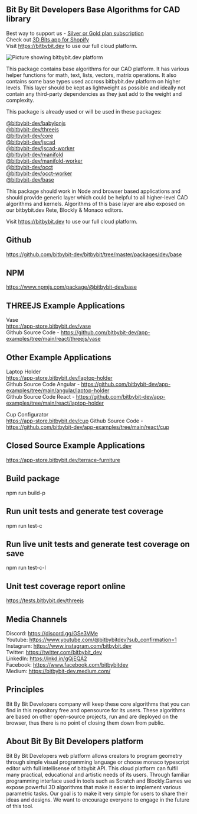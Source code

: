## Bit By Bit Developers Base Algorithms for CAD library

Best way to support us - [Silver or Gold plan subscription](https://bitbybit.dev/auth/pick-plan)    
Check out [3D Bits app for Shopify](https://apps.shopify.com/3d-bits-1)   
Visit https://bitbybit.dev to use our full cloud platform.

<img src="https://app.bitbybit.dev/assets/git-cover.png" alt="Picture showing bitbybit.dev platform">

This package contains base algorithms for our CAD platform. It has various helper functions for math, text, lists, vectors, matrix operations. It also contains some base types used accross bitbybit.dev platform on higher levels. This layer should be kept as lightweight as possible and ideally not contain any third-party dependencies as they just add to the weight and complexity.


This package is already used or will be used in these packages:

[@bitbybit-dev/babylonjs](https://www.npmjs.com/package/@bitbybit-dev/babylonjs)   
[@bitbybit-dev/threejs](https://www.npmjs.com/package/@bitbybit-dev/threejs)   
[@bitbybit-dev/core](https://www.npmjs.com/package/@bitbybit-dev/core)   
[@bitbybit-dev/jscad](https://www.npmjs.com/package/@bitbybit-dev/jscad)   
[@bitbybit-dev/jscad-worker](https://www.npmjs.com/package/@bitbybit-dev/jscad-worker)   
[@bitbybit-dev/manifold](https://www.npmjs.com/package/@bitbybit-dev/manifold)   
[@bitbybit-dev/manifold-worker](https://www.npmjs.com/package/@bitbybit-dev/manifold-worker)   
[@bitbybit-dev/occt](https://www.npmjs.com/package/@bitbybit-dev/occt)   
[@bitbybit-dev/occt-worker](https://www.npmjs.com/package/@bitbybit-dev/occt-worker)   
[@bitbybit-dev/base](https://www.npmjs.com/package/@bitbybit-dev/base)   

This package should work in Node and browser based applications and should provide generic layer which could be helpful to all higher-level CAD algorithms and kernels. Algorithms of this base layer are also exposed on our bitbybit.dev Rete, Blockly & Monaco editors.

Visit https://bitbybit.dev to use our full cloud platform.

## Github
https://github.com/bitbybit-dev/bitbybit/tree/master/packages/dev/base
## NPM
https://www.npmjs.com/package/@bitbybit-dev/base

## THREEJS Example Applications
Vase   
https://app-store.bitbybit.dev/vase   
Github Source Code - https://github.com/bitbybit-dev/app-examples/tree/main/react/threejs/vase   

## Other Example Applications
Laptop Holder   
https://app-store.bitbybit.dev/laptop-holder    
Github Source Code Angular - https://github.com/bitbybit-dev/app-examples/tree/main/angular/laptop-holder   
Github Source Code React - https://github.com/bitbybit-dev/app-examples/tree/main/react/laptop-holder   
  
Cup Configurator    
https://app-store.bitbybit.dev/cup
Github Source Code - https://github.com/bitbybit-dev/app-examples/tree/main/react/cup  

## Closed Source Example Applications
https://app-store.bitbybit.dev/terrace-furniture

## Build package
npm run build-p

## Run unit tests and generate test coverage
npm run test-c

## Run live unit tests and generate test coverage on save
npm run test-c-l

## Unit test coverage report online
https://tests.bitbybit.dev/threejs

## Media Channels
Discord: https://discord.gg/GSe3VMe  
Youtube: https://www.youtube.com/@bitbybitdev?sub_confirmation=1  
Instagram: https://www.instagram.com/bitbybit.dev  
Twitter: https://twitter.com/bitbybit_dev  
LinkedIn: https://lnkd.in/gQjEQA2  
Facebook: https://www.facebook.com/bitbybitdev  
Medium: https://bitbybit-dev.medium.com/  

## Principles
Bit By Bit Developers company will keep these core algorithms that you can find in this repository free and opensource for its users. These algorithms are based on other open-source projects, run and are deployed on the browser, thus there is no point of closing them down from public.

## About Bit By Bit Developers platform
Bit By Bit Developers web platform allows creators to program geometry through simple visual programming language or choose monaco typescript editor with full intellisense of bitbybit API. This cloud platform can fulfil many practical, educational and artistic needs of its users. Through familiar programming interface used in tools such as Scratch and Blockly.Games we expose powerful 3D algorithms that make it easier to implement various parametric tasks. Our goal is to make it very simple for users to share their ideas and designs. We want to encourage everyone to engage in the future of this tool.